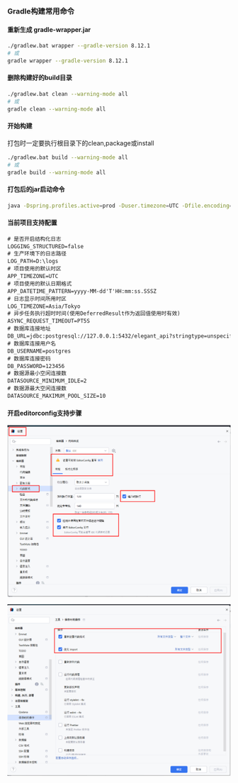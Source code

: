 ### Gradle构建常用命令

#### 重新生成 gradle-wrapper.jar

```bash
./gradlew.bat wrapper --gradle-version 8.12.1
# 或
gradle wrapper --gradle-version 8.12.1
```

#### 删除构建好的build目录

```bash
./gradlew.bat clean --warning-mode all
# 或
gradle clean --warning-mode all
```

#### 开始构建

打包时一定要执行根目录下的clean,package或install

```bash
./gradlew.bat build --warning-mode all
# 或
gradle build --warning-mode all
```

#### 打包后的jar启动命令

```bash
java -Dspring.profiles.active=prod -Duser.timezone=UTC -Dfile.encoding=UTF-8 -jar spring-boot-crm.jar D:\courses\spring-boot-crm\env
```

#### 当前项目支持配置

```html
# 是否开启结构化日志
LOGGING_STRUCTURED=false
# 生产环境下的日志路径
LOG_PATH=D:\logs
# 项目使用的默认时区
APP_TIMEZONE=UTC
# 项目使用的默认日期格式
APP_DATETIME_PATTERN=yyyy-MM-dd'T'HH:mm:ss.SSSZ
# 日志显示时间所用时区
LOG_TIMEZONE=Asia/Tokyo
# 异步任务执行超时时间(使用DeferredResult作为返回值使用时有效)
ASYNC_REQUEST_TIMEOUT=PT5S
# 数据库连接地址
DB_URL=jdbc:postgresql://127.0.0.1:5432/elegant_api?stringtype=unspecified&timezone=UTC&jvmZone=UTC
# 数据库连接用户名
DB_USERNAME=postgres
# 数据库连接密码
DB_PASSWORD=123456
# 数据源最小空闲连接数
DATASOURCE_MINIMUM_IDLE=2
# 数据源最大空闲连接数
DATASOURCE_MAXIMUM_POOL_SIZE=10
```

#### 开启editorconfig支持步骤

![第一步](.\shortcut\editorconfig-01.png)

![第二步](.\shortcut\editorconfig-02.png)
